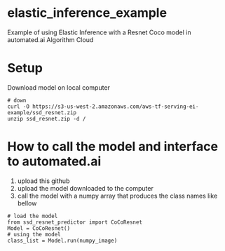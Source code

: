 # elastic_inference_example
Example of using Elastic Inference with a Resnet Coco model in automated.ai Algorithm Cloud


# Setup
Download model on local computer
```
# down 
curl -O https://s3-us-west-2.amazonaws.com/aws-tf-serving-ei-example/ssd_resnet.zip
unzip ssd_resnet.zip -d /
```
# How to call the model and interface to automated.ai
1) upload this github 
2) upload the model downloaded to the computer 
3) call the model with a numpy array that produces the class names like bellow 

```
# load the model 
from ssd_resnet_predictor import CoCoResnet
Model = CoCoResnet()
# using the model
class_list = Model.run(numpy_image)
```